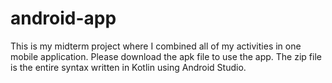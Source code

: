 # android-app

This is my midterm project where I combined all of my activities in one mobile application. Please download the apk file to use the app. The zip file is the entire syntax written in Kotlin using Android Studio.

